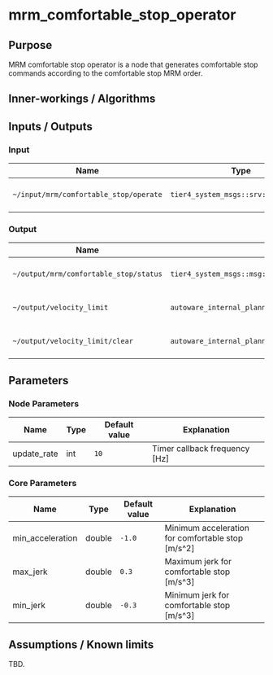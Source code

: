 # mrm_comfortable_stop_operator

## Purpose

MRM comfortable stop operator is a node that generates comfortable stop commands according to the comfortable stop MRM order.

## Inner-workings / Algorithms

## Inputs / Outputs

### Input

| Name                                   | Type                                 | Description         |
| -------------------------------------- | ------------------------------------ | ------------------- |
| `~/input/mrm/comfortable_stop/operate` | `tier4_system_msgs::srv::OperateMrm` | MRM execution order |

### Output

| Name                                   | Type                                                  | Description                  |
| -------------------------------------- | ----------------------------------------------------- | ---------------------------- |
| `~/output/mrm/comfortable_stop/status` | `tier4_system_msgs::msg::MrmBehaviorStatus`           | MRM execution status         |
| `~/output/velocity_limit`              | `autoware_internal_planning_msgs::msg::VelocityLimit`             | Velocity limit command       |
| `~/output/velocity_limit/clear`        | `autoware_internal_planning_msgs::msg::VelocityLimitClearCommand` | Velocity limit clear command |

## Parameters

### Node Parameters

| Name        | Type | Default value | Explanation                   |
| ----------- | ---- | ------------- | ----------------------------- |
| update_rate | int  | `10`          | Timer callback frequency [Hz] |

### Core Parameters

| Name             | Type   | Default value | Explanation                                       |
| ---------------- | ------ | ------------- | ------------------------------------------------- |
| min_acceleration | double | `-1.0`        | Minimum acceleration for comfortable stop [m/s^2] |
| max_jerk         | double | `0.3`         | Maximum jerk for comfortable stop [m/s^3]         |
| min_jerk         | double | `-0.3`        | Minimum jerk for comfortable stop [m/s^3]         |

## Assumptions / Known limits

TBD.
